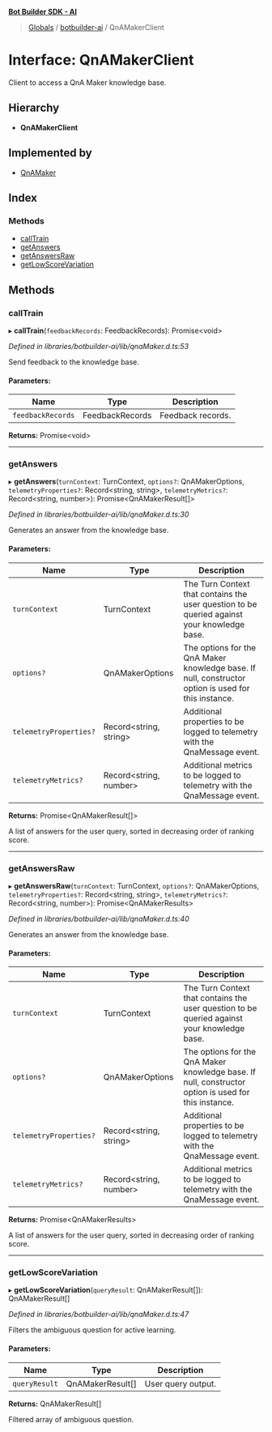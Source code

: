 **[Bot Builder SDK - AI](../README.md)**

> [Globals](undefined) / [botbuilder-ai](../README.md) / QnAMakerClient

# Interface: QnAMakerClient

Client to access a QnA Maker knowledge base.

## Hierarchy

* **QnAMakerClient**

## Implemented by

* [QnAMaker](../classes/botbuilder_ai.qnamaker.md)

## Index

### Methods

* [callTrain](botbuilder_ai.qnamakerclient.md#calltrain)
* [getAnswers](botbuilder_ai.qnamakerclient.md#getanswers)
* [getAnswersRaw](botbuilder_ai.qnamakerclient.md#getanswersraw)
* [getLowScoreVariation](botbuilder_ai.qnamakerclient.md#getlowscorevariation)

## Methods

### callTrain

▸ **callTrain**(`feedbackRecords`: FeedbackRecords): Promise\<void>

*Defined in libraries/botbuilder-ai/lib/qnaMaker.d.ts:53*

Send feedback to the knowledge base.

#### Parameters:

Name | Type | Description |
------ | ------ | ------ |
`feedbackRecords` | FeedbackRecords | Feedback records.  |

**Returns:** Promise\<void>

___

### getAnswers

▸ **getAnswers**(`turnContext`: TurnContext, `options?`: QnAMakerOptions, `telemetryProperties?`: Record\<string, string>, `telemetryMetrics?`: Record\<string, number>): Promise\<QnAMakerResult[]>

*Defined in libraries/botbuilder-ai/lib/qnaMaker.d.ts:30*

Generates an answer from the knowledge base.

#### Parameters:

Name | Type | Description |
------ | ------ | ------ |
`turnContext` | TurnContext | The Turn Context that contains the user question to be queried against your knowledge base. |
`options?` | QnAMakerOptions | The options for the QnA Maker knowledge base. If null, constructor option is used for this instance. |
`telemetryProperties?` | Record\<string, string> | Additional properties to be logged to telemetry with the QnaMessage event. |
`telemetryMetrics?` | Record\<string, number> | Additional metrics to be logged to telemetry with the QnaMessage event. |

**Returns:** Promise\<QnAMakerResult[]>

A list of answers for the user query, sorted in decreasing order of ranking score.

___

### getAnswersRaw

▸ **getAnswersRaw**(`turnContext`: TurnContext, `options?`: QnAMakerOptions, `telemetryProperties?`: Record\<string, string>, `telemetryMetrics?`: Record\<string, number>): Promise\<QnAMakerResults>

*Defined in libraries/botbuilder-ai/lib/qnaMaker.d.ts:40*

Generates an answer from the knowledge base.

#### Parameters:

Name | Type | Description |
------ | ------ | ------ |
`turnContext` | TurnContext | The Turn Context that contains the user question to be queried against your knowledge base. |
`options?` | QnAMakerOptions | The options for the QnA Maker knowledge base. If null, constructor option is used for this instance. |
`telemetryProperties?` | Record\<string, string> | Additional properties to be logged to telemetry with the QnaMessage event. |
`telemetryMetrics?` | Record\<string, number> | Additional metrics to be logged to telemetry with the QnaMessage event. |

**Returns:** Promise\<QnAMakerResults>

A list of answers for the user query, sorted in decreasing order of ranking score.

___

### getLowScoreVariation

▸ **getLowScoreVariation**(`queryResult`: QnAMakerResult[]): QnAMakerResult[]

*Defined in libraries/botbuilder-ai/lib/qnaMaker.d.ts:47*

Filters the ambiguous question for active learning.

#### Parameters:

Name | Type | Description |
------ | ------ | ------ |
`queryResult` | QnAMakerResult[] | User query output. |

**Returns:** QnAMakerResult[]

Filtered array of ambiguous question.

